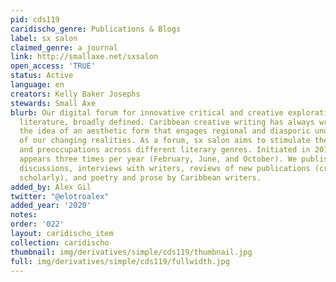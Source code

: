 ```yaml
---
pid: cds119
caridischo_genre: Publications & Blogs
label: sx salon
claimed_genre: a journal
link: http://smallaxe.net/sxsalon
open_access: 'TRUE'
status: Active
language: en
creators: Kelly Baker Josephs
stewards: Small Axe
blurb: Our digital forum for innovative critical and creative explorations of Caribbean
  literature, broadly defined. Caribbean creative writing has always wrestled with
  the idea of an aesthetic form that engages regional and diasporic understandings
  of our changing realities. As a forum, sx salon aims to stimulate these sensibilities
  and preoccupations across different literary genres. Initiated in 2010, sx salon
  appears three times per year (February, June, and October). We publish literary
  discussions, interviews with writers, reviews of new publications (creative and
  scholarly), and poetry and prose by Caribbean writers.
added_by: Alex Gil
twitter: "@elotroalex"
added_year: '2020'
notes: 
order: '022'
layout: caridischo_item
collection: caridischo
thumbnail: img/derivatives/simple/cds119/thumbnail.jpg
full: img/derivatives/simple/cds119/fullwidth.jpg
---
```

